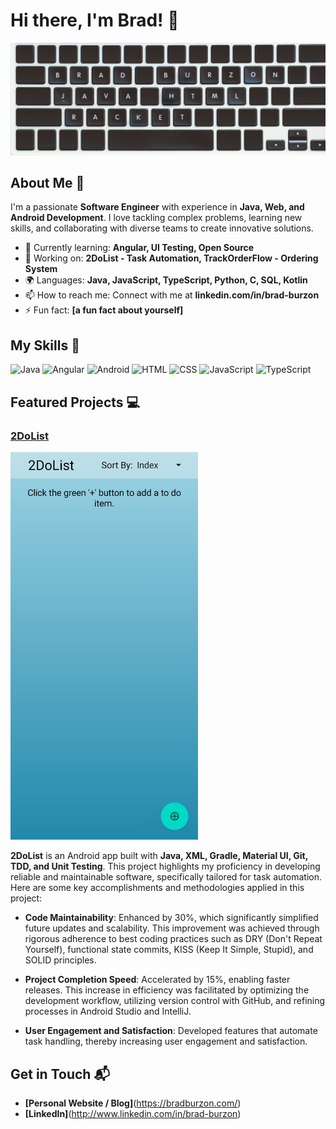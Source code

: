 # Hi there, I'm Brad! 👋

![Banner Image](src/assets/intro-img.png)

## About Me 🚀

I'm a passionate **Software Engineer** with experience in **Java, Web, and Android Development**. I love tackling complex problems, learning new skills, and collaborating with diverse teams to create innovative solutions.

- 🌱 Currently learning: **Angular, UI Testing, Open Source**
- 🔭 Working on: **2DoList - Task Automation, TrackOrderFlow - Ordering System**
- 🌍 Languages: **Java, JavaScript, TypeScript, Python, C, SQL, Kotlin**
- 📫 How to reach me: Connect with me at **linkedin.com/in/brad-burzon**
- ⚡ Fun fact: **[a fun fact about yourself]**

## My Skills 🧠
![Java](https://img.shields.io/badge/java-%23ED8B00.svg?style=for-the-badge&logo=openjdk&logoColor=white)
![Angular](https://img.shields.io/badge/Angular-DD0031?style=for-the-badge&logo=angular&logoColor=white)
![Android](https://img.shields.io/badge/Android_Studio-3DDC84?style=for-the-badge&logo=android-studio&logoColor=white)
![HTML](https://img.shields.io/badge/-HTML-E34F26?style=for-the-badge&logo=typescript&logoColor=white)
![CSS](https://img.shields.io/badge/-CSS-1572B6?style=for-the-badge&logo=typescript&logoColor=white)
![JavaScript](https://img.shields.io/badge/-JavaScript-F7DF1E?style=for-the-badge&logo=typescript&logoColor=white)
![TypeScript](https://img.shields.io/badge/TypeScript-007ACC?style=for-the-badge&logo=typescript&logoColor=white)

## Featured Projects 💻

### [2DoList](https://github.com/bradburzon/2DoList)
<img src="src/assets/todolist1.jpg"  width="300" height="auto">

**2DoList** is an Android app built with **Java, XML, Gradle, Material UI, Git, TDD, and Unit Testing**. This project highlights my proficiency in developing reliable and maintainable software, specifically tailored for task automation. Here are some key accomplishments and methodologies applied in this project:

- **Code Maintainability**: Enhanced by 30%, which significantly simplified future updates and scalability. This improvement was achieved through rigorous adherence to best coding practices such as DRY (Don't Repeat Yourself), functional state commits, KISS (Keep It Simple, Stupid), and SOLID principles.

- **Project Completion Speed**: Accelerated by 15%, enabling faster releases. This increase in efficiency was facilitated by optimizing the development workflow, utilizing version control with GitHub, and refining processes in Android Studio and IntelliJ.

- **User Engagement and Satisfaction**: Developed features that automate task handling, thereby increasing user engagement and satisfaction.

## Get in Touch 📬

- **[Personal Website / Blog]**(https://bradburzon.com/)
- **[LinkedIn]**(http://www.linkedin.com/in/brad-burzon)


